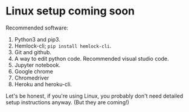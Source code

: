 # Linux setup coming soon

Recommended software:

1. Python3 and pip3.
2. Hemlock-cli; `pip install hemlock-cli`.
3. Git and github.
4. A way to edit python code. Recommended visual studio code.
5. Jupyter notebook.
6. Google chrome
7. Chromedriver
8. Heroku and heroku-cli.

Let's be honest, if you're using Linux, you probably don't need detailed setup instructions anyway. (But they are coming!)
